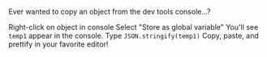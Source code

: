 Ever wanted to copy an object from the dev tools console...?

Right-click on object in console
Select "Store as global variable"
You'll see `temp1` appear in the console. 
Type `JSON.stringify(temp1)`
Copy, paste, and prettify in your favorite editor!
